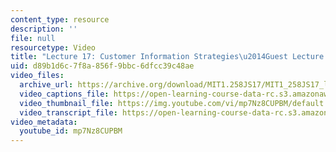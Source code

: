 ```yaml
---
content_type: resource
description: ''
file: null
resourcetype: Video
title: "Lecture 17: Customer Information Strategies\u2014Guest Lecture by John Attanucci"
uid: d89b1d6c-7f8a-856f-9bbc-6dfcc39c48ae
video_files:
  archive_url: https://archive.org/download/MIT1.258JS17/MIT1_258JS17_lec17_300k.mp4
  video_captions_file: https://open-learning-course-data-rc.s3.amazonaws.com/1-258j-public-transportation-systems-spring-2017/e2681328171c54c0a40a320b0046e373_mp7Nz8CUPBM.vtt
  video_thumbnail_file: https://img.youtube.com/vi/mp7Nz8CUPBM/default.jpg
  video_transcript_file: https://open-learning-course-data-rc.s3.amazonaws.com/1-258j-public-transportation-systems-spring-2017/d0f1ca8f9a927de756c7c5cf45dbc062_mp7Nz8CUPBM.pdf
video_metadata:
  youtube_id: mp7Nz8CUPBM
---
```

